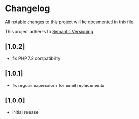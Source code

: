 # Changelog

All notable changes to this project will be documented in this file.

This project adheres to [Semantic Versioning](http://semver.org/).

## [1.0.2]

* fix PHP 7.2 compatibility

## [1.0.1]

* fix regular expressions for email replacements

## [1.0.0]

* initial release
